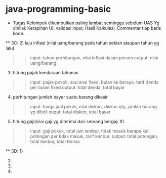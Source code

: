 # java-programming-basic
* Tugas Kelompok dikumpulkan paling lambat seminggu sebelum UAS
Yg dinilai: Kerapihan UI, validasi input, Hasil Kalkulasi, Commentar tiap baris kode.

** 3C:
2) laju inflasi (nilai uang/barang pada tahun sekian ataupun tahun yg lalu)
  >> input: tahun perhitungan, nilai inflasi dalam persen
  >> output: nilai uang/barang
3) hitung pajak kendaraan tahunan
  >> input: pajak pokok, asuransi fixed, bulan ke berapa, tarif denda per bulan fixed
  >> output: total denda, total bayar
4) perhitungan jumlah bayar suatu barang dikasir
  >> input: harga jual pokok, nilai diskon, diskon qty, jumlah barang yg dibeli
  >> ouput: total diskon, total bayar
5) hitung gaji(nilai gaji yg diterima dari seorang bergaji X)
  >> input: gaji pokok, total jam lembur, tidak masuk berapa kali, potongan per tidak masuk, tarif lembur.
  >> output: total potongan, total lembur, total terima
  
** 3D:
1)

2)

3)

4)
